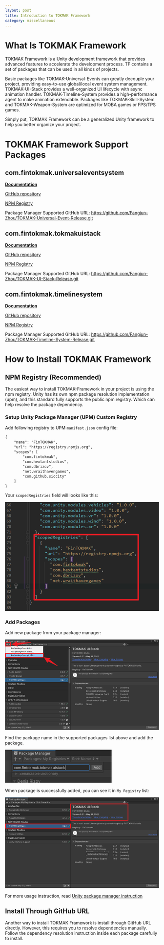 ```yaml
---
layout: post
title: Introduction to TOKMAK Framework
category: miscellaneous
---
```


# What Is TOKMAK Framework

TOKMAK Framework is a Unity development framework that provides advanced features to accelerate the development process. TF contains a set of packages that can be used in all kinds of projects.

Basic packages like TOKMAK-Universal-Events can greatly decouple your project, providing easy-to-use global/local event system management. TOKMAK-UI-Stack provides a well-organized UI lifecycle with async animation handler. TOKMAK-Timeline-System provides a high-performance agent to make animation extendable. Packages like TOKMAK-Skill-System and TOKMAK-Weapon-System are optimized for MOBA games or FPS/TPS games.

Simply put, TOKMAK Framework can be a generalized Unity framework to help you better organize your project.

# TOKMAK Framework Support Packages

## com.fintokmak.universaleventsystem

[**Documentation**](https://fangjun-zhou.github.io/TOKMAK-Universal-Event/)

[GitHub repository](https://github.com/Fangjun-Zhou/TOKMAK-Universal-Event)

[NPM Registry](https://www.npmjs.com/package/com.fintokmak.universaleventsystem)

Package Manager Supported GitHub URL: https://github.com/Fangjun-Zhou/TOKMAK-Universal-Event-Release.git

## com.fintokmak.tokmakuistack

[**Documentation**](https://fangjun-zhou.github.io/TOKMAK-UI-Stack/)

[GitHub repository](https://github.com/Fangjun-Zhou/TOKMAK-UI-Stack)

[NPM Registry](https://www.npmjs.com/package/com.fintokmak.tokmakuistack)

Package Manager Supported GitHub URL: https://github.com/Fangjun-Zhou/TOKMAK-UI-Stack-Release.git

## com.fintokmak.timelinesystem

[**Documentation**](https://fangjun-zhou.github.io/TOKMAK-Timeline-System/)

[GitHub repository](https://github.com/Fangjun-Zhou/TOKMAK-Timeline-System)

[NPM Registry](https://www.npmjs.com/package/com.fintokmak.timelinesystem)

Package Manager Supported GitHub URL: https://github.com/Fangjun-Zhou/TOKMAK-Timeline-System-Release.git

# How to Install TOKMAK Framework

## NPM Registry (Recommended)

The easiest way to install TOKMAK-Framework in your project is using the npm registry. Unity has its own npm package resolution implementation (upm), and this standard fully supports the public npm registry. Which can help resolve the package dependency.

### Setup Unity Package Manager (UPM) Custom Registry

Add following registry to UPM `manifest.json` config file:

```
{
    "name": "FinTOKMAK",
    "url": "https://registry.npmjs.org",
    "scopes": [
        "com.fintokmak",
        "com.hextantstudios",
        "com.dbrizov",
        "net.wraithavengames",
        "com.github.siccity"
    ]
}
```

Your `scopedRegistries` field will looks like this:

![picture 1](/images/2022-05-31-02-19-16-scoped-registries.png)

### Add Packages

Add new package from your package manager:

![picture 2](/images/2022-05-31-02-21-36-package-manager-add-npm.png)

Find the package name in the supported packages list above and add the package.

![picture 3](/images/2022-05-31-02-23-21-add-package-name.png)

When package is successfully added, you can see it in `My Registry` list:

![picture 4](/images/2022-05-31-02-24-34-npm-add-successful.png)

For more usage instruction, read [Unity package manager instruction](https://docs.unity3d.com/Manual/Packages.html)

## Install Through GitHub URL

Another way to install TOKMAK Framework is install through GitHub URL directly. However, this requires you to resolve dependencies manually. Follow the dependency resolution instruction inside each package carefully to install.
